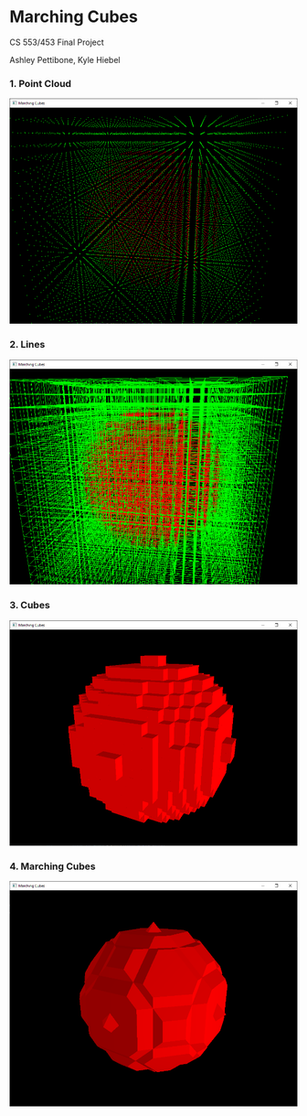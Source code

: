 # Marching Cubes

CS 553/453 Final Project

Ashley Pettibone, Kyle Hiebel

### 1. Point Cloud
![](Images/points.PNG)

### 2. Lines
![](Images/lines.PNG)

### 3. Cubes
![](Images/cubes.PNG)

### 4. Marching Cubes
![](Images/marching.PNG)